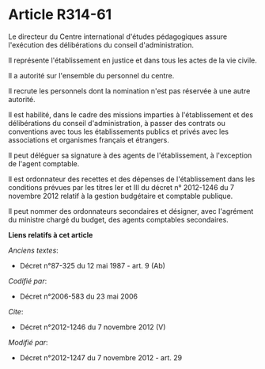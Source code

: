 # Article R314-61

Le directeur du Centre international d'études pédagogiques assure l'exécution des délibérations du conseil d'administration. 

Il représente l'établissement en justice et dans tous les actes de la vie civile. 

Il a autorité sur l'ensemble du personnel du centre. 

Il recrute les personnels dont la nomination n'est pas réservée à une autre autorité. 

Il est habilité, dans le cadre des missions imparties à l'établissement et des délibérations du conseil d'administration, à
passer des contrats ou conventions avec tous les établissements publics et privés avec les associations et organismes
français et étrangers. 

Il peut déléguer sa signature à des agents de l'établissement, à l'exception de l'agent comptable. 

Il est ordonnateur des recettes et des dépenses de l'établissement dans les conditions prévues par les titres Ier et III du
décret n° 2012-1246 du 7 novembre 2012 relatif à la gestion budgétaire et comptable publique. 

Il peut nommer des ordonnateurs secondaires et désigner, avec l'agrément du ministre chargé du budget, des agents comptables
secondaires.

**Liens relatifs à cet article**

_Anciens textes_:

  - Décret n°87-325 du 12 mai 1987 - art. 9 (Ab)

_Codifié par_:

  - Décret n°2006-583 du 23 mai 2006

_Cite_:

  - Décret n°2012-1246 du 7 novembre 2012 (V)

_Modifié par_:

  - Décret n°2012-1247 du 7 novembre 2012 - art. 29
